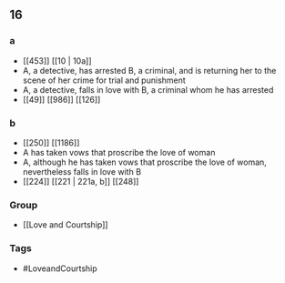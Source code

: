 ## 16
### a
- [[453]] [[10 | 10a]] 
- A, a detective, has arrested B, a criminal, and is returning her to the scene of her crime for trial and punishment
- A, a detective, falls in love with B, a criminal whom he has arrested
- [[49]] [[986]] [[126]] 

### b
- [[250]] [[1186]] 
- A has taken vows that proscribe the love of woman
- A, although he has taken vows that proscribe the love of woman, nevertheless falls in love with B
- [[224]] [[221 | 221a, b]] [[248]] 


### Group
- [[Love and Courtship]]

### Tags
- #LoveandCourtship

